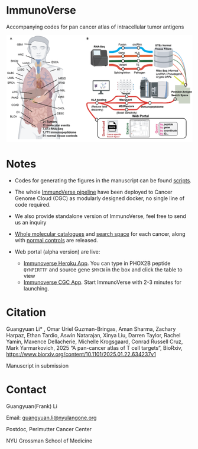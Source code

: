# ImmunoVerse
Accompanying codes for pan cancer atlas of intracellular tumor antigens


![overview](./images/overview.png)


# Notes

* Codes for generating the figures in the manuscript can be found [scripts](./scripts).

* The whole [ImmunoVerse pipeline](https://docs.google.com/presentation/d/1l66tpNRdFWWut33G6rKZaKtASeh96kiIOERkDgfNzsg/edit?usp=sharing) have been 
deployed to Cancer Genome Cloud (CGC) as modularly designed docker, no single line of code required. 

* We also provide standalone version of ImmunoVerse, feel free to send us an inquiry

* [Whole molecular catalogues](./notes/molecular_catalogue.md) and [search space](./notes/search_space.md) for each cancer, along with [normal controls](./notes/normal.md) are released.

* Web portal (alpha version) are live:

    * [Immunoverse Heroku App](https://immunoverse-web-5ef5cdbdcedf.herokuapp.com/). You can type in 
      PHOX2B peptide `QYNPIRTTF` and source gene `$MYCN` in the box and click the table to view
    * [Immunoverse CGC App](https://cgc.sbgenomics.com/webapps). Start ImmunoVerse with 2-3 minutes for launching.


# Citation

Guangyuan Li* , Omar Uriel Guzman-Bringas, Aman Sharma, Zachary Harpaz, Ethan Tardio, Aswin Natarajan, Xinya Liu, Darren Taylor, Rachel Yamin, Maxence Dellacherie, Michelle Krogsgaard, Conrad Russell Cruz, Mark Yarmarkovich, 2025 “A pan-cancer atlas of T cell targets”, BioRxiv, https://www.biorxiv.org/content/10.1101/2025.01.22.634237v1

Manuscript in submission


# Contact

Guangyuan(Frank) Li

Email: guangyuan.li@nyulangone.org

Postdoc, Perlmutter Cancer Center

NYU Grossman School of Medicine

